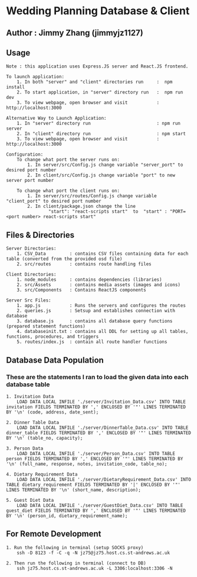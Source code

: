 # Wedding Planning Database & Client
## Author : Jimmy Zhang (jimmyjz1127)

## Usage 
    Note : this application uses Express.JS server and React.JS frontend.

    To launch application:
        1. In both "server" and "client" directories run     :  npm install 
        2. To start application, in "server" directory run   :  npm run dev 
        3. To view webpage, open browser and visit           :  http://localhost:3000

    Alternative Way to Launch Application:
        1. In "server" directory run                         : npm run server
        2. In "client" directory run                         : npm start 
        3. To view webpage, open browser and visit           : http://localhost:3000

    Configuration:
        To change what port the server runs on:
            1. In server/src/Config.js change variable "server_port" to desired port number 
            2. In client/src/Config.js change variable "port" to new server port number 
        
        To change what port the client runs on:
            1. In server/src/routes/Config.js change variable "client_port" to desired port number 
            2. In client/package.json change the line 
                    "start": "react-scripts start"  to  "start" : "PORT=<port number> react-scripts start"
    

## Files & Directories 
    Server Directories:
        1. CSV_Data         : contains CSV files containing data for each table (converted from the provided osd file)
        2. src/routes       : contains route handling files 

    Client Directories:
        1. node_modules     : contains dependencies (libraries)
        2. src/Assets       : contains media assets (images and icons)
        3. src/Components   : Contains ReactJS components 

    Server Src Files:
        1. app.js           : Runs the servers and configures the routes 
        2. queries.js       : Setsup and establishes connection with database 
        3. database.js      : contains all database query functions (prepared statement functions)
        4. databaseinit.txt : contains all DDL for setting up all tables, functions, procedures, and triggers
        5. routes/index.js  : contain all route handler functions 

## Database Data Population
### These are the statements I ran to load the given data into each database table

    1. Invitation Data
        LOAD DATA LOCAL INFILE './server/Invitation_Data.csv' INTO TABLE invitation FIELDS TERMINATED BY ',' ENCLOSED BY '"' LINES TERMINATED BY '\n' (code, address, date_sent);

    2. Dinner Table Data
        LOAD DATA LOCAL INFILE './server/DinnerTable_Data.csv' INTO TABLE dinner_table FIELDS TERMINATED BY ',' ENCLOSED BY '"' LINES TERMINATED BY '\n' (table_no, capacity);

    3. Person Data
        LOAD DATA LOCAL INFILE './server/Person_Data.csv' INTO TABLE person FIELDS TERMINATED BY ',' ENCLOSED BY '"' LINES TERMINATED BY '\n' (full_name, response, notes, invitation_code, table_no);

    4. Dietary Requirement Data
        LOAD DATA LOCAL INFILE './server/DietaryRequirement_Data.csv' INTO TABLE dietary_requirement FIELDS TERMINATED BY '|' ENCLOSED BY '"' LINES TERMINATED BY '\n' (short_name, description);

    5. Guest Diet Data
        LOAD DATA LOCAL INFILE './server/GuestDiet_Data.csv' INTO TABLE guest_diet FIELDS TERMINATED BY ',' ENCLOSED BY '"' LINES TERMINATED BY '\n' (person_id, dietary_requirement_name);

## For Remote Development 
    1. Run the following in terminal (setup SOCKS proxy)
        ssh -D 8123 -f -C -q -N jz75@jz75.host.cs.st-andrews.ac.uk

    2. Then run the following in terminal (connect to DB)
        ssh jz75.host.cs.st-andrews.ac.uk -L 3306:localhost:3306 -N
